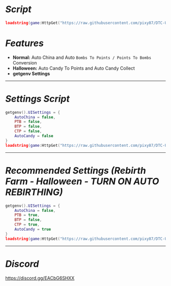 # *Script*
``` lua
loadstring(game:HttpGet("https://raw.githubusercontent.com/pixy87/DTC-UI-V2/refs/heads/main/main.lua"))()
```

# *Features*
- **Normal:** Auto China and Auto `Bombs To Points / Points To Bombs` Conversion  
- **Halloween:** Auto Candy To Points and Auto Candy Collect  
- **getgenv Settings**

---

# *Settings Script*
```lua
getgenv().UISettings = {
    AutoChina = false,
    PTB = false,
    BTP = false,
    CTP = false,
    AutoCandy = false
}
loadstring(game:HttpGet("https://raw.githubusercontent.com/pixy87/DTC-UI-V2/refs/heads/main/main.lua"))()
```

---

# *Recommended Settings (Rebirth Farm - Halloween - TURN ON AUTO REBIRTHING)*
```lua
getgenv().UISettings = {
    AutoChina = false,
    PTB = true,
    BTP = false,
    CTP = true,
    AutoCandy = true
}
loadstring(game:HttpGet("https://raw.githubusercontent.com/pixy87/DTC-UI-V2/refs/heads/main/main.lua"))()
```

---

# *Discord*
https://discord.gg/EACbG6SHXX
